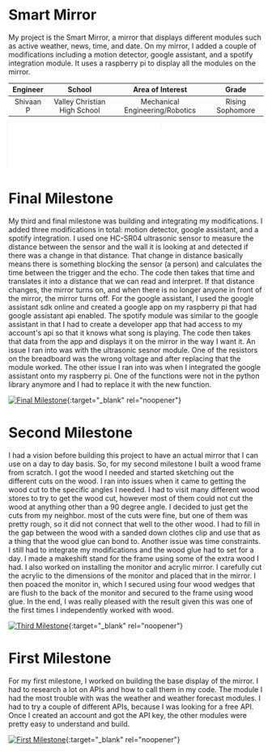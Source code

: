 ﻿# Smart Mirror
My project is the Smart Mirror, a mirror that displays different modules such as active weather, news, time, and date. On my mirror, I added a couple of modifications including a motion detector, google assistant, and a spotify integration module. It uses a raspberry pi to display all the modules on the mirror.

| **Engineer** | **School** | **Area of Interest** | **Grade** |
|:--:|:--:|:--:|:--:|
| Shivaan P | Valley Christian High School | Mechanical Engineering/Robotics | Rising Sophomore

![Headstone Image](https://github.com/BlueStampEng/BSE_Template_Portfolio/blob/4655d8c4b2f1d0fa5912511d0b39542520b9f88e/branding/BlueStamp-Engineering-Logo-White.png)
  
# Final Milestone
My third and final milestone was building and integrating my modifications. I added three modifications in total: motion detector, google assistant, and a spotify integration. I used one HC-SR04 ultrasonic sensor to measure the distance between the sensor and the wall it is looking at and detected if there was a change in that distance. That change in distance basically means there is something blocking the sensor (a person) and calculates the time between the trigger and the echo. The code then takes that time and translates it into a distance that we can read and interpret. If that distance changes, the mirror turns on, and when there is no longer anyone in front of the mirror, the mirror turns off. For the google assistant, I used the google assistant sdk online and created a google app on my raspberry pi that had google assistant api enabled. The spotify module was similar to the google assistant in that I had to create a developer app that had access to my account's api so that it knows what song is playing. The code then takes that data from the app and displays it on the mirror in the way I want it. An issue I ran into was with the ultrasonic sesnor module. One of the resistors on the breadboard was the wrong voltage and after replacing that the module worked. The other issue I ran into was when I integrated the google assistant onto my raspberry pi. One of the functions were not in the python library anymore and I had to replace it with the new function.

[![Final Milestone]([https://res.cloudinary.com/marcomontalbano/image/upload/v1612573869/video_to_markdown/images/youtube--F7M7imOVGug-c05b58ac6eb4c4700831b2b3070cd403.jpg )](https://www.youtube.com/watch?v=F7M7imOVGug&feature=emb_logo](https://youtu.be/zGO1TNvvHLA) "Final Milestone"){:target="_blank" rel="noopener"}

# Second Milestone
I had a vision before building this project to have an actual mirror that I can use on a day to day basis. So, for my second milestone I built a wood frame from scratch. I got the wood I needed and started sketching out the different cuts on the wood. I ran into issues when it came to getting the wood cut to the specific angles I needed. I had to visit many different wood stores to try to get the wood cut, however most of them could not cut the wood at anything other than a 90 degree angle. I decided to just get the cuts from my neighbor. most of the cuts were fine, but one of them was pretty rough, so it did not connect that well to the other wood. I had to fill in the gap between the wood with a sanded down clothes clip and use that as a thing that the wood glue can bond to. Another issue was time constraints. I still had to integrate my modifications and the wood glue had to set for a day. I made a makeshift stand for the frame using some of the extra wood I had. I also worked on installing the monitor and acrylic mirror. I carefully cut the acrylic to the dimensions of the monitor and placed that in the mirror. I then poaced the monitor in, which I secured using four wood wedges that are flush to the back of the monitor and secured to the frame using wood glue. In the end, I was really pleased with the result given this was one of the first times I independently worked with wood.

[![Third Milestone](https://res.cloudinary.com/marcomontalbano/image/upload/v1612574014/video_to_markdown/images/youtube--y3VAmNlER5Y-c05b58ac6eb4c4700831b2b3070cd403.jpg)](https://www.youtube.com/watch?v=y3VAmNlER5Y&feature=emb_logo "Second Milestone"){:target="_blank" rel="noopener"}
# First Milestone
  

For my first milestone, I worked on building the base display of the mirror. I had to research a lot on APIs and how to call them in my code. The module I had the most trouble with was the weather and weather forecast modules. I had to try a couple of different APIs, because I was looking for a free API. Once I created an account and got the API key, the other modules were pretty easy to understand and build.

[![First Milestone](https://res.cloudinary.com/marcomontalbano/image/upload/v1612574117/video_to_markdown/images/youtube--CaCazFBhYKs-c05b58ac6eb4c4700831b2b3070cd403.jpg)](https://www.youtube.com/watch?v=CaCazFBhYKs "First Milestone"){:target="_blank" rel="noopener"}
